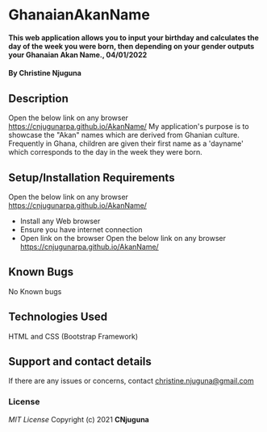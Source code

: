 # GhanaianAkanName
#### This web application allows you to input your birthday and calculates the day of the week you were born, then depending on your gender outputs your Ghanaian Akan Name., 04/01/2022
#### By **Christine Njuguna**
## Description
Open the below link on any browser
https://cnjugunarpa.github.io/AkanName/
My application's purpose is to showcase the "Akan" names which are derived from Ghanian culture. Frequently in Ghana, children are given their first name as a 'dayname' which corresponds to the day in the week they were born.
## Setup/Installation Requirements
Open the below link on any browser
https://cnjugunarpa.github.io/AkanName/
* Install any Web browser
* Ensure you have internet connection
* Open link on the browser
Open the below link on any browser
https://cnjugunarpa.github.io/AkanName/
## Known Bugs
No Known bugs
## Technologies Used
HTML and CSS (Bootstrap Framework)
## Support and contact details
If there are any issues or concerns, contact christine.njuguna@gmail.com
### License
*MIT License*
Copyright (c) 2021 **CNjuguna**

